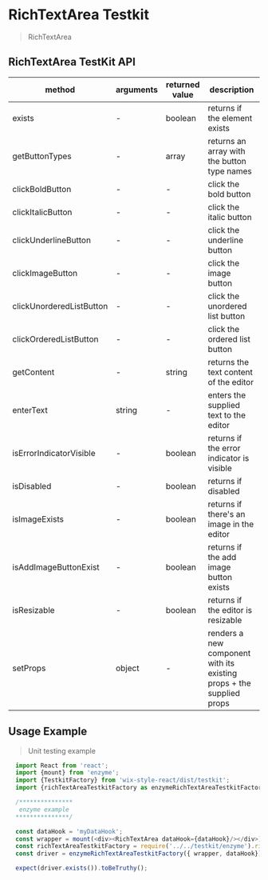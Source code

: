 # RichTextArea Testkit

> RichTextArea

## RichTextArea TestKit API

| method | arguments | returned value | description |
|--------|-----------|----------------|-------------|
| exists | - | boolean | returns if the element exists |
| getButtonTypes | - | array | returns an array with the button type names |
| clickBoldButton | - | - | click the bold button |
| clickItalicButton | - | - | click the italic button |
| clickUnderlineButton | - | - | click the underline button |
| clickImageButton | - | - | click the image button |
| clickUnorderedListButton | - | - | click the unordered list button |
| clickOrderedListButton | - | - | click the ordered list button |
| getContent | - | string | returns the text content of the editor |
| enterText | string | - | enters the supplied text to the editor |
| isErrorIndicatorVisible | - | boolean | returns if the error indicator is visible |
| isDisabled | - | boolean | returns if disabled |
| isImageExists | - | boolean | returns if there's an image in the editor |
| isAddImageButtonExist | - | boolean | returns if the add image button exists |
| isResizable | - | boolean | returns if the editor is resizable |
| setProps | object | - | renders a new component with its existing props + the supplied props |

## Usage Example

> Unit testing example

```javascript
  import React from 'react';
  import {mount} from 'enzyme';
  import {TestkitFactory} from 'wix-style-react/dist/testkit';
  import {richTextAreaTestkitFactory as enzymeRichTextAreaTestkitFactory} from 'wix-style-react/dist/testkit/enzyme';

  /***************
   enzyme example
  ***************/

  const dataHook = 'myDataHook';
  const wrapper = mount(<div><RichTextArea dataHook={dataHook}/></div>);
  const richTextAreaTestkitFactory = require('../../testkit/enzyme').richTextAreaTestkitFactory;
  const driver = enzymeRichTextAreaTestkitFactory({ wrapper, dataHook});

  expect(driver.exists()).toBeTruthy();
